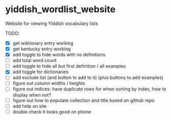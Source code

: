 # yiddish_wordlist_website

Website for viewing Yiddish vocabulary lists

TODO:
- [X] get wiktionary entry working
- [X] get kentucky entry working
- [X] add toggle to hide words with no definitions
- [ ] add total word count
- [ ] add toggle to hide all but first definition / all examples
- [X] add toggle for dictionaries
- [ ] add exclude list (and button to add to it) (plus buttons to add examples)
- [ ] figure out column widths / heights
- [ ] figure out indices: have duplicate rows for when sorting by index, how to display when not?
- [ ] figure out how to populate collection and title based on github repo
- [ ] add help on site
- [ ] double check it looks good on phone
